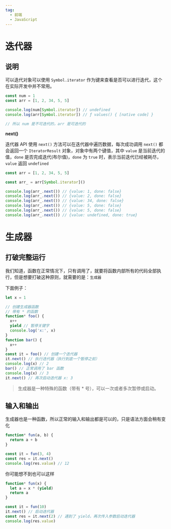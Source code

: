 ```yaml
---
tag:
  - 前端
  - JavaScript 
---
```


# 迭代器

## 说明

可以迭代对象可以使用 `Symbol.iterator` 作为键来查看是否可以进行迭代，这个在实际开发中并不常用。

```js
const num = 1
const arr = [1, 2, 34, 5, 5]

console.log(num[Symbol.iterator]) // undefined
console.log(arr[Symbol.iterator]) // ƒ values() { [native code] }

// 所以 num 是不可迭代的，arr 是可迭代的
```

**next()**

迭代器 API 使用 `next()` 方法可以在迭代器中遍历数据，每次成功调用 `next()` 都会返回一个 `IteratorResult` 对象，对象中有两个键值，其中 `value` 是当前迭代的值，`done` 是否完成迭代(布尔值)，`done` 为 `true` 时，表示当前迭代已经被耗尽，`value` 返回 `undefined`

```js
const arr = [1, 2, 34, 5, 5]

const arr_ = arr[Symbol.iterator]()

console.log(arr_.next()) // {value: 1, done: false}
console.log(arr_.next()) // {value: 2, done: false}
console.log(arr_.next()) // {value: 34, done: false}
console.log(arr_.next()) // {value: 5, done: false}
console.log(arr_.next()) // {value: 5, done: false}
console.log(arr_.next()) // {value: undefined, done: true}
```

# 生成器

## 打破完整运行

我们知道，函数在正常情况下，只有调用了，就要将函数内部所有的代码全部执行，但是想要打破这种原则，就需要的是：`生成器`

下面例子：

```js
let x = 1

// 创建生成器函数
// 带有 * 的函数
function* foo() {
  x++
  yield // 暂停关键字
  console.log('x:', x)
}
function bar() {
  x++
}
const it = foo() // 创建一个迭代器
it.next() // 执行迭代器（执行到底一个暂停之前）
console.log(x) // 2
bar() // 正常调用了 bar 函数
console.log(x) // 3
it.next() // 再次启动迭代器 x: 3
```

> 生成器是一种特殊的函数（带有 \* 号），可以一次或者多次暂停或启动。

## 输入和输出

生成器也是一种函数，所以正常的输入和输出都是可以的，只是语法方面会稍有变化

```js
function* fun(a, b) {
  return a + b
}

const it = fun(3, 4)
const res = it.next()
console.log(res.value) // 12
```

你可能想不到也可以这样

```js
function* fun(x) {
  let a = x * (yield)
  return a
}

const it = fun(10)
it.next() // 启动迭代器
const res = it.next(2) // 遇到了 yield，再次传入参数启动迭代器
console.log(res.value)
```
